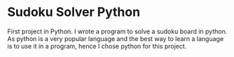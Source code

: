 # Sudoku Solver Python
First project in Python.
I wrote a program to solve a sudoku board in python. As python is a very popular language and the best way to learn a language is to use it in a program, hence I chose python for this project.

